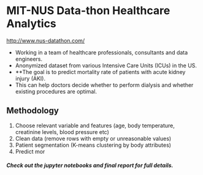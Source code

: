 # MIT-NUS Data-thon Healthcare Analytics
http://www.nus-datathon.com/

* Working in a team of healthcare professionals, consultants and data engineers.
* Anonymized dataset from various Intensive Care Units (ICUs) in the US.
* **The goal is to predict mortality rate of patients with acute kidney injury (AKI).
* This can help doctors decide whether to perform dialysis and whether existing procedures are optimal.

## Methodology
1. Choose relevant variable and features (age, body temperature, creatinine levels, blood pressure etc)
2. Clean data (remove rows with empty or unreasonable values)
3. Patient segmentation (K-means clustering by body attributes)
4. Predict mor

#### _Check out the jupyter notebooks and final report for full details._
